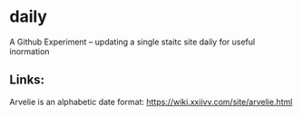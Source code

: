 # daily
 A Github Experiment – updating a single staitc site daily for useful inormation


## Links: 

Arvelie is an alphabetic date format: https://wiki.xxiivv.com/site/arvelie.html
